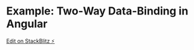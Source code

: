 # Example: Two-Way Data-Binding in Angular

[Edit on StackBlitz ⚡️](https://stackblitz.com/edit/angular-ivy-r5ttcx)